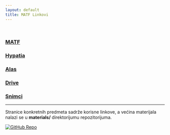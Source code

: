 ```yaml
---
layout: default
title: MATF Linkovi
---
```


<br>

### [MATF](http://www.matf.bg.ac.rs)
### [Hypatia](https://hypatia.matf.bg.ac.rs:10333/StudInfo/scripts/studenti/index)
### [Alas](https://webmail.alas.matf.bg.ac.rs)
### [Drive](https://drive.google.com/drive/folders/1YsWWL1yP12LuL-jUk0bjOKRkdDAITiCj)
### [Snimci](https://snimci.drajv.org/)

---

Stranice konkretnih predmeta sadrže korisne linkove, a većina materijala nalazi se u **materials/** direktorijumu repozitorijuma.

[![GitHub Repo](https://img.shields.io/badge/GitHub-Repo-black?logo=github)](https://github.com/DavidT01/davidt01.github.io/tree/main)
